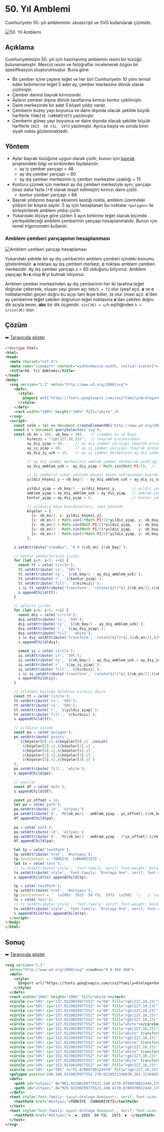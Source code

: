# 50. Yıl Amblemi
Cumhuriyetin 50. yılı ambleminin Javascript ve SVG kullanılarak çizimidir.

![50. Yıl Amblemi](./50yil.png)

## Açıklama
Cumhuriyetimizin 50. yılı için hazırlanmış amblemin resmi bir tüzüğü bulunamamıştır.
Mevcut resim ve fotoğraflar incelenerek özgün bir spesifikasyon oluşturulmuştur.
Buna göre:
* Bir çember içine çepere teğet ve her biri Cumhuriyetin 10 yılını temsil eden
  birbirlerine teğet 5 adet ay, çember merkezine dönük olarak çizilmiştir.
* Çember dairesi bayrak kırmızısıdır.
* Ayların çember dışına dönük taraflarına kırmızı kontur çekilmiştir.
* Daire merkezinde bir adet 5 köşeli yıldız vardır.
* Çemberin kuzey yayı boyunca ve daire dışında olacak şekilde büyük harflerle `TÜRKİYE CUMHURİYETİ` yazılmıştır.
* Çemberin güney yayı boyunca ve daire dışında olacak şekilde büyük harflerle `1923  50 YIL  1973` yazılmıştır.
  Ayrıca başta ve sonda birer siyah nokta gözlenmektedir.

## Yöntem
* Aylar bayrak tüzüğüne uygun olarak çizilir, bunun için [bayrak](https://github.com/alperali/bayrak)
  projesindeki bilgi ve birikimden faydalanılır:
  - ay iç çember yarıçapı = 48
  - ay dış çember yarıçapı = 60
  - ay dış çember merkezinin iç çember merkezine uzaklığı = 15
* Konturu çizmek için merkezi ay dış çemberi merkeziyle aynı, yarıçapı biraz daha fazla (+8 olarak tespit edilmiştir)
  kırmızı daire çizilir.
  - kontur çember yarıçapı = 68
* Bayrak yıldızının bayrak eksenini kestiği nokta, amblem üzerindeki yıldızın bir köşesi sayılır.
  5 ay için hesaplanan bu noktalar `<polygon>` ile birleştirilerek amblem yıldızı çizilir.
* Yukarıdaki ölçüye göre çizilen 5 ayın birbirine teğet olacak biçimde yerleşebileceği amblem çemberinin
  yarıçapı hesaplanmalıdır. Bunun için temel trigonometri kullanılır.

### Amblem çemberi yarıçapının hesaplanması

![Amblem çemberi yarıçap hesaplaması](./trigo.png)

Yukarıdaki şekilde bir ay dış çemberinin amblem çemberi içindeki konumu gösterilmiştir.
**a** noktası ay dış çemberi merkezi, **c** noktası amblem çemberi merkezidir.
Ay dış çember yarıçapı *s* = 60 olduğunu biliyoruz. Amblem yapıçapı **h**+**s** olup **h**'yi bulmak istiyoruz.

Amblem çember merkezinden ay dış çemberinin her iki tarafına teğet doğrular çekersek, oluşan yayı gören açı `360/5 = 72` olur
(yeşil açı). **a** ve **c** noktalarından geçen doğru bu açıyı tam ikiye böler, `36` olur (mavi açı).
**c**'den ay çemberine teğet çekilen doğrunun teğet noktasına **a**'dan çekilen doğru dik açıyla keser, **abc** bir dik üçgendir.
`sin(36) = s/h` eşitliğinden `h = s/sin(36)` olur.

## Çözüm
➡️ [Tarayıcıda göster](https://alperali.github.io/50yil/50yil.html)

```html
<!doctype html>
<html>
<head>
  <meta charset="utf-8">
  <meta name="viewport" content="width=device-width, initial-scale=1">
  <title>50. Yıl Amblemi</title>
</head>
<body>
  <svg version="1.1" xmlns="http://www.w3.org/2000/svg">
    <defs>
      <style>
        @import url("https://fonts.googleapis.com/css2?family=Orelega+One&amp;display=swap");
      </style>
    </defs>
    <rect width="100%" height="100%" fill="white" />
  </svg>
  <script>
    const celm = (e) => document.createElementNS('http://www.w3.org/2000/svg', e);
    const s = document.querySelector('svg');
    const vb_en = 480, vb_boy = 480,   // viewBox en ve boyu
          kırmızı = "rgb(227,10,23)",  // (bayrak projesinden)
          ay_dış_yçap = 60,     // ay dış çember yarıçapı (bayrak projesinden)
          ay_iç_yçap = 48,      // ay iç çember yarıçapı (bayrak projesinden)
          ay_dış_iç_uzk = 15,   // ay iç çember merkezinin ay dış çember merkezine uzaklığı (bayrak projesinden)

          // ay dış çember merkezinin amblem çember merkezine uzaklığı
          ay_dış_amblem_uzk =  ay_dış_yçap / Math.sin(Math.PI/5),  // 36 deg == Math.PI/5 rad

          // iç çemberin uçkur yönünde ekseni kesen noktasından bayrak eninin üçte biri uzaklıktadır (bayrak projesinden)
          yıldız_köşesi_y = vb_boy/2 - ay_dış_amblem_uzk + ay_dış_iç_uzk - ay_iç_yçap + 80 + 4,
          
          yıldız_yçap = vb_boy/2 - yıldız_köşesi_y,       // yıldız çemberinin yarıçapı
          amblem_yçap = ay_dış_amblem_uzk + ay_dış_yçap,  // amblem çemberinin yarıçapı
          kontur_yçap = ay_dış_yçap + 8,                  // kontur çemberinin yarıçapı

          // yıldızın köşe koordinatları, saat yönünde
          köşeler = [
            {x: vb_en/2, y: yıldız_köşesi_y},
            {x: vb_en/2 + Math.sin(2*Math.PI/5)*yıldız_yçap, y: vb_boy/2 - Math.cos(2*Math.PI/5)*yıldız_yçap},
            {x: vb_en/2 + Math.sin(Math.PI/5)*yıldız_yçap,   y: vb_boy/2 + Math.cos(Math.PI/5)*yıldız_yçap},
            {x: vb_en/2 - Math.sin(Math.PI/5)*yıldız_yçap,   y: vb_boy/2 + Math.cos(Math.PI/5)*yıldız_yçap},
            {x: vb_en/2 - Math.sin(2*Math.PI/5)*yıldız_yçap, y: vb_boy/2 - Math.cos(2*Math.PI/5)*yıldız_yçap}
          ];

    s.setAttribute("viewBox", `0 0 ${vb_en} ${vb_boy}`);

    // kontur çemberlerinin çizimi
    for (let i=0; i<5; ++i) {
      const tt = celm('circle');
      tt.setAttribute('cx', '50%');
      tt.setAttribute('cy', `${vb_boy/2 - ay_dış_amblem_uzk}`);
      tt.setAttribute('r', `${kontur_yçap}`);
      tt.setAttribute('fill', `${kırmızı}`);
      i && tt.setAttribute('transform', `rotate(${72*i},${vb_en/2},${vb_boy/2})`);
      s.appendChild(tt);
    }

    // ayların çizimi
    for (let i=0; i<5; ++i) {
      const dış = celm('circle');
      dış.setAttribute('cx', '50%');
      dış.setAttribute('cy', `${vb_boy/2 - ay_dış_amblem_uzk}`);
      dış.setAttribute('r', `${ay_dış_yçap}`);
      dış.setAttribute('fill', 'white');
      i && dış.setAttribute('transform', `rotate(${72*i},${vb_en/2},${vb_boy/2})`);
      s.appendChild(dış);

      const iç = celm('circle');
      iç.setAttribute('cx', '50%');
      iç.setAttribute('cy', `${vb_boy/2 - ay_dış_amblem_uzk + ay_dış_iç_uzk}`);
      iç.setAttribute('r', `${ay_iç_yçap}`);
      iç.setAttribute('fill', `${kırmızı}`);
      i && iç.setAttribute('transform', `rotate(${72*i},${vb_en/2},${vb_boy/2})`);
      s.appendChild(iç);
    }

    // ortadaki boşluğu dolduran kırmızı daire
    const tt = celm('circle');
    tt.setAttribute('cx', '50%');
    tt.setAttribute('cy', '50%');
    tt.setAttribute('r', `${yıldız_yçap}`);
    tt.setAttribute('fill', `${kırmızı}`);
    s.appendChild(tt);

    // yıldızın çizimi
    const po = celm('polygon');
    po.setAttribute('points',
      `${köşeler[0].x},${köşeler[0].y}`.concat(
      ` ${köşeler[2].x},${köşeler[2].y}`,
      ` ${köşeler[4].x},${köşeler[4].y}`,
      ` ${köşeler[1].x},${köşeler[1].y}`,
      ` ${köşeler[3].x},${köşeler[3].y}`)
    );
    po.setAttribute('fill', 'white');
    s.appendChild(po);

    // yazılar
    const df = celm('defs');
    s.appendChild(df);

    const yz_offset = 16;
    let pa = celm('path');
    pa.setAttribute('id', 'üstyazı')
    pa.setAttribute('d', `M${vb_en/2 - amblem_yçap - yz_offset},${vb_boy/2} A${amblem_yçap+yz_offset},${amblem_yçap+yz_offset} 0 0 1 ${vb_en/2 + amblem_yçap + yz_offset},${vb_boy/2}`)
    df.appendChild(pa);
    
    pa = celm('path');
    pa.setAttribute('id', 'altyazı')
    pa.setAttribute('d', `M${vb_en/2 - amblem_yçap - 3*yz_offset},${vb_boy/2} A${amblem_yçap + yz_offset},${amblem_yçap + yz_offset} 0 0 0 ${vb_en/2 + amblem_yçap + 3*yz_offset},${vb_boy/2}`)
    df.appendChild(pa);

    let tp = celm('textPath');
    tp.setAttribute('href', `#üstyazı`);
    tp.textContent = 'TÜRKİYE  CUMHURİYETİ';
    let tx = celm('text');
    // tx.setAttribute('style', 'font-family: serif; font-weight: bold; font-size: 6.2ex; white-space: pre;');
    tx.setAttribute('style', 'font-family: "Orelega One", serif; font-size: 6.9ex; white-space: pre; letter-spacing: -0.05ex;');
    s.appendChild(tx).appendChild(tp);

    tp = celm('textPath');
    tp.setAttribute('href', '#altyazı');
    tp.textContent = '  \u2981  1923  50 YIL  1973  \u2981  ';   // \u25CF
    tx = celm('text');
    // tx.setAttribute('style', 'font-family: serif; font-weight: bold; font-size: 6.6ex; white-space: pre; letter-spacing: 0.15ex;');
    tx.setAttribute('style', 'font-family: "Orelega One", serif; font-size: 7.3ex; white-space: pre; letter-spacing: 0.1ex;');
    s.appendChild(tx).appendChild(tp);
  </script>
</body>
</html>
```

## Sonuç
➡️ [Tarayıcıda göster](https://alperali.github.io/50yil/50yil.svg)

```svg
<svg version="1.1"
  xmlns="http://www.w3.org/2000/svg" viewBox="0 0 480 480">
  <defs>
    <style>
      @import url("https://fonts.googleapis.com/css2?family=Orelega+One&amp;display=swap");
    </style>
  </defs>
  <rect width="100%" height="100%" fill="white"></rect>
  <circle cx="50%" cy="137.9219029977552" r="68" fill="rgb(227,10,23)"></circle>
  <circle cx="50%" cy="137.9219029977552" r="68" fill="rgb(227,10,23)" transform="rotate(72,240,240)"></circle>
  <circle cx="50%" cy="137.9219029977552" r="68" fill="rgb(227,10,23)" transform="rotate(144,240,240)"></circle>
  <circle cx="50%" cy="137.9219029977552" r="68" fill="rgb(227,10,23)" transform="rotate(216,240,240)"></circle>
  <circle cx="50%" cy="137.9219029977552" r="68" fill="rgb(227,10,23)" transform="rotate(288,240,240)"></circle>
  <circle cx="50%" cy="137.9219029977552" r="60" fill="white"></circle>
  <circle cx="50%" cy="152.9219029977552" r="48" fill="rgb(227,10,23)"></circle>
  <circle cx="50%" cy="137.9219029977552" r="60" fill="white" transform="rotate(72,240,240)"></circle>
  <circle cx="50%" cy="152.9219029977552" r="48" fill="rgb(227,10,23)" transform="rotate(72,240,240)"></circle>
  <circle cx="50%" cy="137.9219029977552" r="60" fill="white" transform="rotate(144,240,240)"></circle>
  <circle cx="50%" cy="152.9219029977552" r="48" fill="rgb(227,10,23)" transform="rotate(144,240,240)"></circle>
  <circle cx="50%" cy="137.9219029977552" r="60" fill="white" transform="rotate(216,240,240)"></circle>
  <circle cx="50%" cy="152.9219029977552" r="48" fill="rgb(227,10,23)" transform="rotate(216,240,240)"></circle>
  <circle cx="50%" cy="137.9219029977552" r="60" fill="white" transform="rotate(288,240,240)"></circle>
  <circle cx="50%" cy="152.9219029977552" r="48" fill="rgb(227,10,23)" transform="rotate(288,240,240)"></circle>
  <circle cx="50%" cy="50%" r="51.07809700224479" fill="rgb(227,10,23)"></circle>
  <polygon points="240,188.9219029977552 270.0229521330839,281.3230485151481 191.42184300605913,224.2159999859743 288.57815699394087,224.2159999859743 209.97704786691614,281.3230485151481" fill="white"></polygon>
  <defs>
    <path id="üstyazı" d="M61.92190299775521,240 A178.0780970022448,178.0780970022448 0 0 1 418.0780970022448,240"></path>
    <path id="altyazı" d="M29.92190299775521,240 A178.0780970022448,178.0780970022448 0 0 0 450.0780970022448,240"></path>
  </defs>
  <text style="font-family: &quot;Orelega One&quot;, serif; font-size: 6.9ex; white-space: pre; letter-spacing: -0.05ex;">
    <textPath href="#üstyazı">TÜRKİYE  CUMHURİYETİ</textPath>
  </text>
  <text style="font-family: &quot;Orelega One&quot;, serif; font-size: 7.3ex; white-space: pre; letter-spacing: 0.1ex;">
    <textPath href="#altyazı">  ⦁  1923  50 YIL  1973  ⦁  </textPath>
  </text>
</svg>
```
